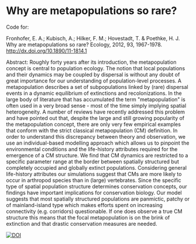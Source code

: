 # Why are metapopulations so rare?

Code for:

Fronhofer, E. A.; Kubisch, A.; Hilker, F. M.; Hovestadt, T. & Poethke, H. J. Why are metapopulations so rare? Ecology, 2012, 93, 1967-1978. http://dx.doi.org/10.1890/11-1814.1

Abstract: Roughly forty years after its introduction, the metapopulation concept is central to population ecology. The notion that local populations and their dynamics may be coupled by dispersal is without any doubt of great importance for our understanding of population-level processes.
A metapopulation describes a set of subpopulations linked by (rare) dispersal events in a dynamic equilibrium of extinctions and recolonizations. In the large body of literature that has accumulated the term "metapopulation" is often used in a very broad sense - most of the time simply implying spatial heterogeneity. A number of reviews have recently addressed this problem and have pointed out that, despite the large and still growing popularity of the metapopulation concept, there are only very few empirical examples that conform with the strict classical metapopulation (CM) definition.
In order to understand this discrepancy between theory and observation, we use an individual-based modelling approach which allows us to pinpoint the environmental conditions and the life-history attributes required for the emergence of a CM structure. We find that CM dynamics are restricted to a specific parameter range at the border between spatially structured but completely occupied and globally extinct populations. Considering general life-history attributes our simulations suggest that CMs are more likely to occur in arthropod species than in (large) vertebrates.
Since the specific type of spatial population structure determines conservation concepts, our findings have important implications for conservation biology. Our model suggests that most spatially structured populations are panmictic, patchy or of mainland-island type which makes efforts spent on increasing connectivity (e.g. corridors) questionable. If one does observe a true CM structure this means that the focal metapopulation is on the brink of extinction and that drastic conservation measures are needed.

[![DOI](https://zenodo.org/badge/21643/efronhofer/rare_metapopulations.svg)](https://zenodo.org/badge/latestdoi/21643/efronhofer/rare_metapopulations)
